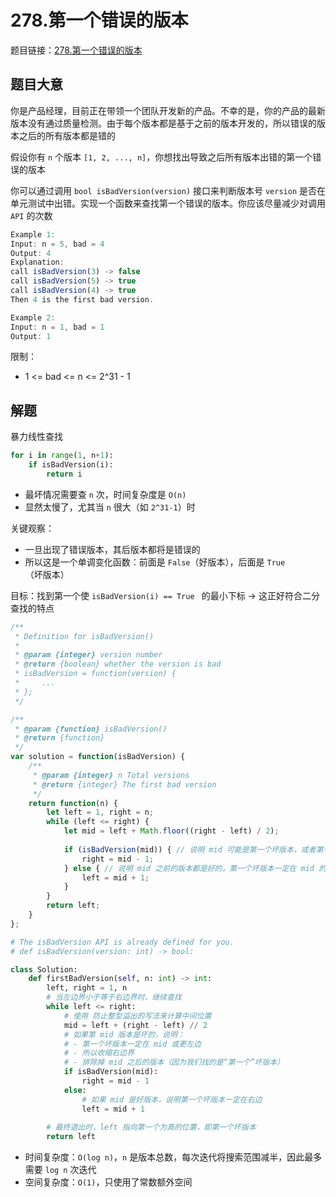 # 278.第一个错误的版本

题目链接：[278.第一个错误的版本](https://leetcode.cn/problems/first-bad-version/)

## 题目大意

你是产品经理，目前正在带领一个团队开发新的产品。不幸的是，你的产品的最新版本没有通过质量检测。由于每个版本都是基于之前的版本开发的，所以错误的版本之后的所有版本都是错的

假设你有 `n` 个版本 `[1, 2, ..., n]`，你想找出导致之后所有版本出错的第一个错误的版本

你可以通过调用 `bool isBadVersion(version)` 接口来判断版本号 `version` 是否在单元测试中出错。实现一个函数来查找第一个错误的版本。你应该尽量减少对调用 `API` 的次数

```js
Example 1:
Input: n = 5, bad = 4
Output: 4
Explanation:
call isBadVersion(3) -> false
call isBadVersion(5) -> true
call isBadVersion(4) -> true
Then 4 is the first bad version.

Example 2:
Input: n = 1, bad = 1
Output: 1
```

限制：
- 1 <= bad <= n <= 2^31 - 1

## 解题

暴力线性查找
```python
for i in range(1, n+1):
    if isBadVersion(i):
        return i
```
- 最坏情况需要查 `n` 次，时间复杂度是 `O(n)`
- 显然太慢了，尤其当 `n` 很大（如 `2^31-1`）时

关键观察：
- 一旦出现了错误版本，其后版本都将是错误的
- 所以这是一个单调变化函数：前面是 `False`（好版本），后面是 `True`（坏版本）

目标：找到第一个使 `isBadVersion(i) == True ` 的最小下标 -> 这正好符合二分查找的特点

```js
/**
 * Definition for isBadVersion()
 * 
 * @param {integer} version number
 * @return {boolean} whether the version is bad
 * isBadVersion = function(version) {
 *     ...
 * };
 */

/**
 * @param {function} isBadVersion()
 * @return {function}
 */
var solution = function(isBadVersion) {
    /**
     * @param {integer} n Total versions
     * @return {integer} The first bad version
     */
    return function(n) {
        let left = 1, right = n;
        while (left <= right) {
            let mid = left + Math.floor((right - left) / 2);
            
            if (isBadVersion(mid)) { // 说明 mid 可能是第一个坏版本，或者第一个坏版本在 mid 的左侧
                right = mid - 1;
            } else { // 说明 mid 之前的版本都是好的，第一个坏版本一定在 mid 的右侧
                left = mid + 1;
            }
        }
        return left;
    }
};
```
```python
# The isBadVersion API is already defined for you.
# def isBadVersion(version: int) -> bool:

class Solution:
    def firstBadVersion(self, n: int) -> int:
        left, right = 1, n
        # 当左边界小于等于右边界时，继续查找
        while left <= right:
            # 使用 防止整型溢出的写法来计算中间位置
            mid = left + (right - left) // 2
            # 如果第 mid 版本是坏的，说明：
            # - 第一个坏版本一定在 mid 或更左边
            # - 所以收缩右边界
            # - 排除掉 mid 之后的版本（因为我们找的是“第一个”坏版本）
            if isBadVersion(mid):
                right = mid - 1
            else:
                # 如果 mid 是好版本，说明第一个坏版本一定在右边
                left = mid + 1
        
        # 最终退出时，left 指向第一个为真的位置，即第一个坏版本
        return left
```

- 时间复杂度：`O(log n)`，`n` 是版本总数，每次迭代将搜索范围减半，因此最多需要 `log n` 次迭代
- 空间复杂度：`O(1)`，只使用了常数额外空间